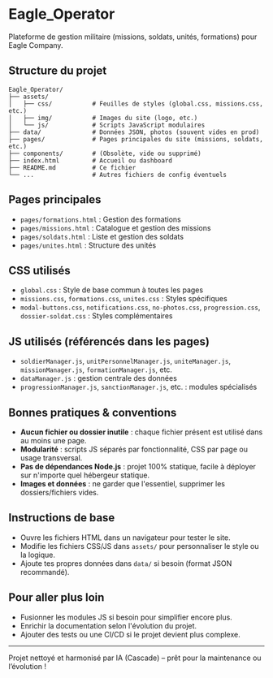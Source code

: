 # Eagle_Operator

Plateforme de gestion militaire (missions, soldats, unités, formations) pour Eagle Company.

## Structure du projet

```
Eagle_Operator/
├── assets/
│   ├── css/           # Feuilles de styles (global.css, missions.css, etc.)
│   ├── img/           # Images du site (logo, etc.)
│   └── js/            # Scripts JavaScript modulaires
├── data/              # Données JSON, photos (souvent vides en prod)
├── pages/             # Pages principales du site (missions, soldats, etc.)
├── components/        # (Obsolète, vide ou supprimé)
├── index.html         # Accueil ou dashboard
├── README.md          # Ce fichier
└── ...                # Autres fichiers de config éventuels
```

## Pages principales
- `pages/formations.html` : Gestion des formations
- `pages/missions.html`   : Catalogue et gestion des missions
- `pages/soldats.html`    : Liste et gestion des soldats
- `pages/unites.html`     : Structure des unités

## CSS utilisés
- `global.css` : Style de base commun à toutes les pages
- `missions.css`, `formations.css`, `unites.css` : Styles spécifiques
- `modal-buttons.css`, `notifications.css`, `no-photos.css`, `progression.css`, `dossier-soldat.css` : Styles complémentaires

## JS utilisés (référencés dans les pages)
- `soldierManager.js`, `unitPersonnelManager.js`, `uniteManager.js`, `missionManager.js`, `formationManager.js`, etc.
- `dataManager.js` : gestion centrale des données
- `progressionManager.js`, `sanctionManager.js`, etc. : modules spécialisés

## Bonnes pratiques & conventions
- **Aucun fichier ou dossier inutile** : chaque fichier présent est utilisé dans au moins une page.
- **Modularité** : scripts JS séparés par fonctionnalité, CSS par page ou usage transversal.
- **Pas de dépendances Node.js** : projet 100% statique, facile à déployer sur n'importe quel hébergeur statique.
- **Images et données** : ne garder que l'essentiel, supprimer les dossiers/fichiers vides.

## Instructions de base
- Ouvre les fichiers HTML dans un navigateur pour tester le site.
- Modifie les fichiers CSS/JS dans `assets/` pour personnaliser le style ou la logique.
- Ajoute tes propres données dans `data/` si besoin (format JSON recommandé).

## Pour aller plus loin
- Fusionner les modules JS si besoin pour simplifier encore plus.
- Enrichir la documentation selon l'évolution du projet.
- Ajouter des tests ou une CI/CD si le projet devient plus complexe.

---

Projet nettoyé et harmonisé par IA (Cascade) – prêt pour la maintenance ou l’évolution !
